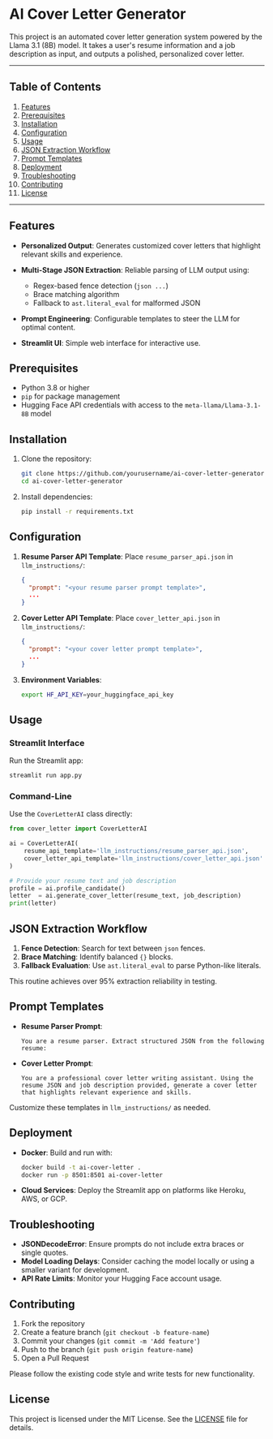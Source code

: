 # AI Cover Letter Generator

This project is an automated cover letter generation system powered by the Llama 3.1 (8B) model. It takes a user's resume information and a job description as input, and outputs a polished, personalized cover letter.

---

## Table of Contents

1. [Features](#features)
2. [Prerequisites](#prerequisites)
3. [Installation](#installation)
4. [Configuration](#configuration)
5. [Usage](#usage)
6. [JSON Extraction Workflow](#json-extraction-workflow)
7. [Prompt Templates](#prompt-templates)
8. [Deployment](#deployment)
9. [Troubleshooting](#troubleshooting)
10. [Contributing](#contributing)
11. [License](#license)

---

## Features

* **Personalized Output**: Generates customized cover letters that highlight relevant skills and experience.
* **Multi-Stage JSON Extraction**: Reliable parsing of LLM output using:

  * Regex-based fence detection (`json ...`)
  * Brace matching algorithm
  * Fallback to `ast.literal_eval` for malformed JSON
* **Prompt Engineering**: Configurable templates to steer the LLM for optimal content.
* **Streamlit UI**: Simple web interface for interactive use.

## Prerequisites

* Python 3.8 or higher
* `pip` for package management
* Hugging Face API credentials with access to the `meta-llama/Llama-3.1-8B` model

## Installation

1. Clone the repository:

   ```bash
   git clone https://github.com/yourusername/ai-cover-letter-generator.git
   cd ai-cover-letter-generator
   ```
2. Install dependencies:

   ```bash
   pip install -r requirements.txt
   ```

## Configuration

1. **Resume Parser API Template**: Place `resume_parser_api.json` in `llm_instructions/`:

   ```json
   {
     "prompt": "<your resume parser prompt template>",
     ...
   }
   ```
2. **Cover Letter API Template**: Place `cover_letter_api.json` in `llm_instructions/`:

   ```json
   {
     "prompt": "<your cover letter prompt template>",
     ...
   }
   ```
3. **Environment Variables**:

   ```bash
   export HF_API_KEY=your_huggingface_api_key
   ```

## Usage

### Streamlit Interface

Run the Streamlit app:

```bash
streamlit run app.py
```

### Command-Line

Use the `CoverLetterAI` class directly:

```python
from cover_letter import CoverLetterAI

ai = CoverLetterAI(
    resume_api_template='llm_instructions/resume_parser_api.json',
    cover_letter_api_template='llm_instructions/cover_letter_api.json'
)

# Provide your resume text and job description
profile = ai.profile_candidate()
letter  = ai.generate_cover_letter(resume_text, job_description)
print(letter)
```

## JSON Extraction Workflow

1. **Fence Detection**: Search for text between `json` fences.
2. **Brace Matching**: Identify balanced `{}` blocks.
3. **Fallback Evaluation**: Use `ast.literal_eval` to parse Python-like literals.

This routine achieves over 95% extraction reliability in testing.

## Prompt Templates

* **Resume Parser Prompt**:

  ```text
  You are a resume parser. Extract structured JSON from the following resume:
  ```
* **Cover Letter Prompt**:

  ```text
  You are a professional cover letter writing assistant. Using the resume JSON and job description provided, generate a cover letter that highlights relevant experience and skills.
  ```

Customize these templates in `llm_instructions/` as needed.

## Deployment

* **Docker**: Build and run with:

  ```bash
  docker build -t ai-cover-letter .
  docker run -p 8501:8501 ai-cover-letter
  ```
* **Cloud Services**: Deploy the Streamlit app on platforms like Heroku, AWS, or GCP.

## Troubleshooting

* **JSONDecodeError**: Ensure prompts do not include extra braces or single quotes.
* **Model Loading Delays**: Consider caching the model locally or using a smaller variant for development.
* **API Rate Limits**: Monitor your Hugging Face account usage.

## Contributing

1. Fork the repository
2. Create a feature branch (`git checkout -b feature-name`)
3. Commit your changes (`git commit -m 'Add feature'`)
4. Push to the branch (`git push origin feature-name`)
5. Open a Pull Request

Please follow the existing code style and write tests for new functionality.

## License

This project is licensed under the MIT License. See the [LICENSE](LICENSE) file for details.
